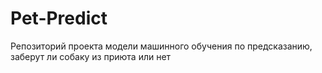 # Pet-Predict
Репозиторий проекта модели машинного обучения по предсказанию, заберут ли собаку из приюта или нет
